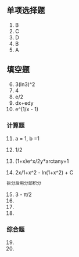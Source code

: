 ## 单项选择题

1. B
2. C
3. D
4. B
5. A

## 填空题

6. 3(ln3)^2
7. 4
8. e/2
9. dx+edy
10. e^(1/x - 1)

### 计算题

11. a = 1, b =1
12. 1/2
13. (1+x)e^x/2y\*arctany+1

14. 2x/1+x^2 - ln(1+x^2) + C

```c
拆分后用分部积分
```

15. 3 - π/2
16.
17.
18.

### 综合题

19.
20.
